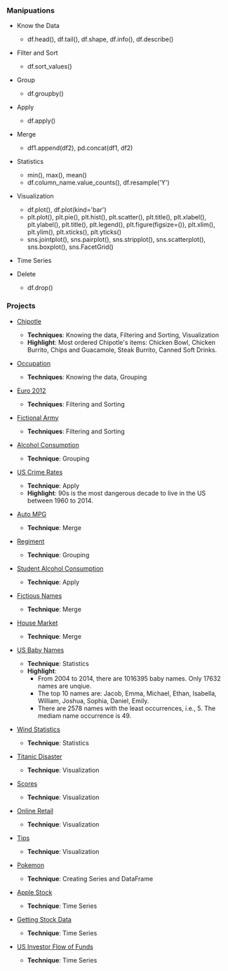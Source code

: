 ### Manipuations
- Know the Data
  * df.head(), df.tail(), df.shape, df.info(), df.describe()

- Filter and Sort
  * df.sort_values()

- Group
  * df.groupby()

- Apply
  * df.apply()

- Merge
  * df1.append(df2), pd.concat(df1, df2)

- Statistics
  * min(), max(), mean()
  * df.column_name.value_counts(), df.resample('Y')

- Visualization
  * df.plot(), df.plot(kind='bar')
  * plt.plot(), plt.pie(), plt.hist(), plt.scatter(), plt.title(), plt.xlabel(), plt.ylabel(), plt.title(), plt.legend(), plt.figure(figsize=()), plt.xlim(), plt.ylim(), plt.xticks(), plt.yticks()
  * sns.jointplot(), sns.pairplot(), sns.stripplot(), sns.scatterplot(), sns.boxplot(), sns.FacetGrid()

- Time Series

- Delete
  * df.drop()

### Projects
- [Chipotle](https://github.com/lijing0913/Real-World-Data-Manipulation-in-Pandas/blob/main/Chipotle.ipynb)
  * **Techniques**: Knowing the data, Filtering and Sorting, Visualization
  * **Highlight**: Most ordered Chipotle's items: Chicken Bowl, Chicken Burrito, Chips and Guacamole, Steak Burrito, Canned Soft Drinks.

- [Occupation](https://github.com/lijing0913/Real-World-Data-Manipulation-in-Pandas/blob/main/Occupation.ipynb)
  * **Techniques**: Knowing the data, Grouping

- [Euro 2012](https://github.com/lijing0913/Real-World-Data-Manipulation-in-Pandas/blob/main/Euro2012.ipynb)
  * **Techniques**: Filtering and Sorting

- [Fictional Army](https://github.com/lijing0913/Real-World-Data-Manipulation-in-Pandas/blob/main/Fictional%20Army.ipynb)
  * **Techniques**: Filtering and Sorting

- [Alcohol Consumption](https://github.com/lijing0913/Real-World-Data-Manipulation-in-Pandas/blob/main/Alcohol%20Consumption.ipynb)
  * **Technique**: Grouping

- [US Crime Rates](https://github.com/lijing0913/Real-World-Data-Manipulation-in-Pandas/blob/main/US%20Crime%20Rates.ipynb)
  * **Technique**: Apply
  * **Highlight**: 90s is the most dangerous decade to live in the US between 1960 to 2014.

- [Auto MPG](https://github.com/lijing0913/Real-World-Data-Manipulation-in-Pandas/blob/main/Auto%20MPG.ipynb)
  * **Technique**: Merge

- [Regiment](https://github.com/lijing0913/Real-World-Data-Manipulation-in-Pandas/blob/main/Regiment.ipynb)
  * **Technique**: Grouping

- [Student Alcohol Consumption](https://github.com/lijing0913/Real-World-Data-Manipulation-in-Pandas/blob/main/Student%20Alcohol%20Consumption.ipynb)
  * **Technique**: Apply

- [Fictious Names](https://github.com/lijing0913/Real-World-Data-Manipulation-in-Pandas/blob/main/Fictitous%20Names.ipynb)
  * **Technique**: Merge

- [House Market](https://github.com/lijing0913/Real-World-Data-Manipulation-in-Pandas/blob/main/House%20Market.ipynb)
  * **Technique**: Merge
  
- [US Baby Names](https://github.com/lijing0913/Real-World-Data-Manipulation-in-Pandas/blob/main/US%20Baby%20Names.ipynb)
  * **Technique**: Statistics
  * **Highlight**: 
    * From 2004 to 2014, there are 1016395 baby names. Only 17632 names are unqiue. 
    * The top 10 names are: Jacob, Emma, Michael, Ethan, Isabella, William, Joshua, Sophia, Daniel, Emily. 
    * There are 2578 names with the least occurrences, i.e., 5. The mediam name occurrence is 49.

- [Wind Statistics](https://github.com/lijing0913/Real-World-Data-Manipulation-in-Pandas/blob/main/Wind%20Statistics.ipynb)
  * **Technique**: Statistics

- [Titanic Disaster](https://github.com/lijing0913/Real-World-Data-Manipulation-in-Pandas/blob/main/Titanic%20Disaster.ipynb)
  * **Technique**: Visualization

- [Scores](https://github.com/lijing0913/Real-World-Data-Manipulation-in-Pandas/blob/main/Scores.ipynb)
  * **Technique**: Visualization

- [Online Retail](https://github.com/lijing0913/Real-World-Data-Manipulation-in-Pandas/blob/main/Online%20Retail.ipynb)
  * **Technique**: Visualization

- [Tips](https://github.com/lijing0913/Real-World-Data-Manipulation-in-Pandas/blob/main/Tips.ipynb)
  * **Technique**: Visualization
  
- [Pokemon](https://github.com/lijing0913/Real-World-Data-Manipulation-in-Pandas/blob/main/Pokemon.ipynb)
  * **Technique**: Creating Series and DataFrame

- [Apple Stock](https://github.com/lijing0913/Real-World-Data-Manipulation-in-Pandas/blob/main/Apple%20Stock.ipynb)
  * **Technique**: Time Series

- [Getting Stock Data](https://github.com/lijing0913/Real-World-Data-Manipulation-in-Pandas/blob/main/Getting%20Stock%20Data.ipynb)
  * **Technique**: Time Series

- [US Investor Flow of Funds](https://github.com/lijing0913/Real-World-Data-Manipulation-in-Pandas/blob/main/US%20Investor%20Flow%20of%20Funds.ipynb)
  * **Technique**: Time Series
